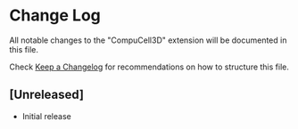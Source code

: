 # Change Log

All notable changes to the "CompuCell3D" extension will be documented in this file.

Check [Keep a Changelog](http://keepachangelog.com/) for recommendations on how to structure this file.

## [Unreleased]

- Initial release
